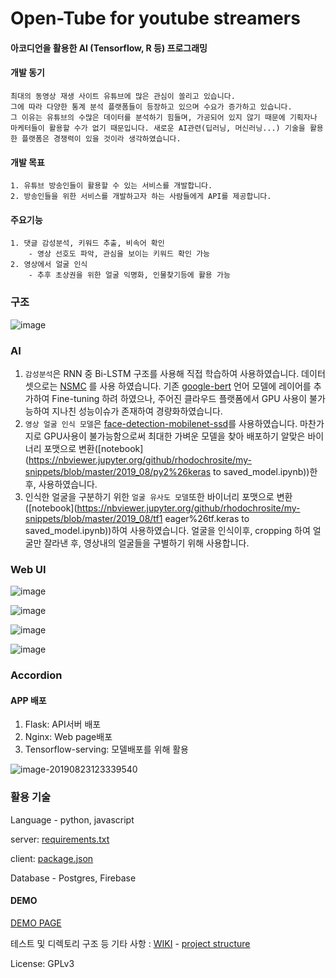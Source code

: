 

# Open-Tube for youtube streamers

#### 아코디언을 활용한 AI (Tensorflow, R 등) 프로그래밍

#### 개발 동기

```
최대의 동영상 재생 사이트 유튜브에 많은 관심이 쏠리고 있습니다.
그에 따라 다양한 통계 분석 플랫폼들이 등장하고 있으며 수요가 증가하고 있습니다.
그 이유는 유튜브의 수많은 데이터를 분석하기 힘들며, 가공되어 있지 않기 때문에 기획자나 마케터들이 활용할 수가 없기 때문입니다. 새로운 AI관련(딥러닝, 머신러닝...) 기술을 활용한 플랫폼은 경쟁력이 있을 것이라 생각하였습니다.
```

#### 개발 목표

```
1. 유튜브 방송인들이 활용할 수 있는 서비스를 개발합니다.
2. 방송인들을 위한 서비스를 개발하고자 하는 사람들에게 API를 제공합니다.
```

#### 주요기능

```
1. 댓글 감성분석, 키워드 추출, 비속어 확인
	- 영상 선호도 파악, 관심을 보이는 키워드 확인 가능
2. 영상에서 얼굴 인식
	- 추후 초상권을 위한 얼굴 익명화, 인물찾기등에 활용 가능
```

### 구조

![image](https://user-images.githubusercontent.com/12870549/63571288-bf903a00-c5ba-11e9-83b3-b374e84a79cf.png)

### AI

1. `감성분석`은 RNN 중 Bi-LSTM 구조를 사용해 직접 학습하여 사용하였습니다. 데이터셋으로는 [NSMC](https://github.com/e9t/nsmc) 를 사용 하였습니다. 기존 [google-bert](https://github.com/google-research/bert)  언어 모델에 레이어를 추가하여 Fine-tuning 하려 하였으나, 주어진 클라우드 플랫폼에서 GPU 사용이 불가능하여 지나친 성능이슈가 존재하여 경량화하였습니다.
2. `영상 얼굴 인식 모델`은 [face-detection-mobilenet-ssd](https://github.com/bruceyang2012/Face-detection-with-mobilenet-ssd)를 사용하였습니다. 마찬가지로 GPU사용이 불가능함으로써 최대한 가벼운 모델을 찾아 배포하기 알맞은 바이너리 포맷으로 변환([notebook](https://nbviewer.jupyter.org/github/rhodochrosite/my-snippets/blob/master/2019_08/py2%26keras to saved_model.ipynb))한 후, 사용하였습니다.
3. 인식한 얼굴을 구분하기 위한 `얼굴 유사도 모델`또한 바이너리 포맷으로 변환([notebook](https://nbviewer.jupyter.org/github/rhodochrosite/my-snippets/blob/master/2019_08/tf1 eager%26tf.keras to saved_model.ipynb))하여 사용하였습니다. 얼굴을 인식이후, cropping 하여 얼굴만 잘라낸 후, 영상내의 얼굴들을 구별하기 위해 사용합니다. 

### Web UI

![image](https://user-images.githubusercontent.com/12870549/63569650-388c9300-c5b5-11e9-8774-e0de8a312656.png)

![image](https://user-images.githubusercontent.com/12870549/63569693-65d94100-c5b5-11e9-8cb9-00b611eba9c7.png)

![image](https://user-images.githubusercontent.com/12870549/63569832-f0ba3b80-c5b5-11e9-8c4a-98ea1a4391fe.png)

![image](https://user-images.githubusercontent.com/12870549/63569787-c23c6080-c5b5-11e9-81f8-d605b2e09976.png)

### Accordion

#### APP 배포

1. Flask: API서버 배포
2. Nginx: Web page배포
3. Tensorflow-serving: 모델배포를 위해 활용

![image-20190823123339540](http://ww3.sinaimg.cn/large/006y8mN6gy1g69gg43ftrj30zv0lr7d8.jpg)



### 활용 기술

Language - python, javascript

server: [requirements.txt](https://github.com/open-tube/open-tube/blob/master/server/requirements.txt)

client: [package.json](https://github.com/open-tube/open-tube/blob/master/client/package.json)

Database - Postgres, Firebase



#### DEMO

[DEMO PAGE](https://open-tube.kro.kr/login)

테스트 및 디렉토리 구조 등 기타 사항 : [WIKI](https://github.com/open-tube/open-tube/wiki) - [project structure]([https://github.com/open-tube/open-tube/wiki/%F0%9F%93%9D-Project-structure](https://github.com/open-tube/open-tube/wiki/📝-Project-structure))

License: GPLv3
